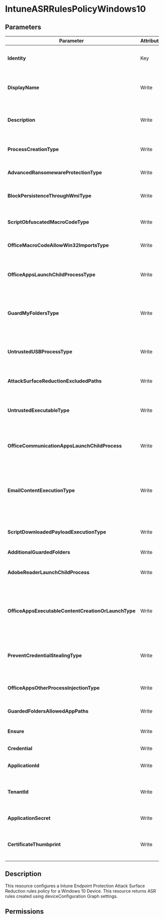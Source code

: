 ﻿# IntuneASRRulesPolicyWindows10

## Parameters

| Parameter | Attribute | DataType | Description | Allowed Values |
| --- | --- | --- | --- | --- |
| **Identity** | Key | String | Identity of the endpoint protection attack surface protection rules policy for Windows 10. | |
| **DisplayName** | Write | String | Display name of the endpoint protection attack surface protection rules policy for Windows 10. | |
| **Description** | Write | String | Description of the endpoint protection attack surface protection rules policy for Windows 10. | |
| **ProcessCreationType** | Write | String | This rule blocks processes created through PsExec and WMI from running. | `userDefined`, `block`, `auditMode`, `warn`, `disable` |
| **AdvancedRansomewareProtectionType** | Write | String | This rule provides an extra layer of protection against ransomware. | `notConfigured`, `userDefined`, `enable`, `auditMode` |
| **BlockPersistenceThroughWmiType** | Write | String | This rule prevents malware from abusing WMI to attain persistence on a device. | `userDefined`, `block`, `auditMode`, `disable` |
| **ScriptObfuscatedMacroCodeType** | Write | String | This rule detects suspicious properties within an obfuscated script. | `userDefined`, `block`, `auditMode`, `warn`, `disable` |
| **OfficeMacroCodeAllowWin32ImportsType** | Write | String | This rule prevents VBA macros from calling Win32 APIs. | `userDefined`, `block`, `auditMode`, `warn`, `disable` |
| **OfficeAppsLaunchChildProcessType** | Write | String | This rule blocks Office apps from creating child processes. Office apps include Word, Excel, PowerPoint, OneNote, and Access. | `userDefined`, `block`, `auditMode`, `warn`, `disable` |
| **GuardMyFoldersType** | Write | String | This rule enable Controlled folder access which protects your data by checking apps against a list of known, trusted apps. | `userDefined`, `enable`, `auditMode`, `blockDiskModification`, `auditDiskModification` |
| **UntrustedUSBProcessType** | Write | String | With this rule, admins can prevent unsigned or untrusted executable files from running from USB removable drives, including SD cards. | `notConfigured`, `userDefined`, `block`, `auditMode`, `warn`, `disable` |
| **AttackSurfaceReductionExcludedPaths** | Write | StringArray[] | Exclude files and paths from attack surface reduction rules | |
| **UntrustedExecutableType** | Write | String | This rule blocks executable files that don't meet a prevalence, age, or trusted list criteria, such as .exe, .dll, or .scr, from launching. | `userDefined`, `block`, `auditMode`, `warn`, `disable` |
| **OfficeCommunicationAppsLaunchChildProcess** | Write | String | This rule prevents Outlook from creating child processes, while still allowing legitimate Outlook functions. | `notConfigured`, `userDefined`, `block`, `auditMode`, `warn`, `disable` |
| **EmailContentExecutionType** | Write | String | This rule blocks the following file types from launching from email opened within the Microsoft Outlook application, or Outlook.com and other popular webmail providers. | `notConfigured`, `block`, `auditMode`, `userDefined`, `disable` |
| **ScriptDownloadedPayloadExecutionType** | Write | String | This rule prevents scripts from launching potentially malicious downloaded content. | `userDefined`, `block`, `auditMode`, `warn`, `disable` |
| **AdditionalGuardedFolders** | Write | StringArray[] | List of additional folders that need to be protected | |
| **AdobeReaderLaunchChildProcess** | Write | String | This rule prevents attacks by blocking Adobe Reader from creating processes. | `notConfigured`, `userDefined`, `enable`, `auditMode`, `warn` |
| **OfficeAppsExecutableContentCreationOrLaunchType** | Write | String | This rule prevents Office apps, including Word, Excel, and PowerPoint, from creating potentially malicious executable content, by blocking malicious code from being written to disk. | `userDefined`, `block`, `auditMode`, `warn`, `disable` |
| **PreventCredentialStealingType** | Write | String | This rule helps prevent credential stealing by locking down Local Security Authority Subsystem Service (LSASS). | `notConfigured`, `userDefined`, `enable`, `auditMode`, `warn` |
| **OfficeAppsOtherProcessInjectionType** | Write | String | This rule blocks code injection attempts from Office apps into other processes. | `userDefined`, `block`, `auditMode`, `warn`, `disable` |
| **GuardedFoldersAllowedAppPaths** | Write | StringArray[] | List of apps that have access to protected folders. | |
| **Ensure** | Write | String | Present ensures the site collection exists, absent ensures it is removed | `Present`, `Absent` |
| **Credential** | Write | PSCredential | Credentials of the Intune Admin | |
| **ApplicationId** | Write | String | Id of the Azure Active Directory application to authenticate with. | |
| **TenantId** | Write | String | Name of the Azure Active Directory tenant used for authentication. Format contoso.onmicrosoft.com | |
| **ApplicationSecret** | Write | String | Secret of the Azure Active Directory tenant used for authentication. | |
| **CertificateThumbprint** | Write | String | Thumbprint of the Azure Active Directory application's authentication certificate to use for authentication. | |


## Description

This resource configures a Intune Endpoint Protection Attack Surface Reduction rules policy for a Windows 10 Device.
This resource returns ASR rules created using deviceConfiguration Graph settings.


## Permissions



